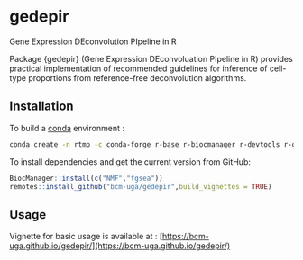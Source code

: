 # gedepir
Gene Expression DEconvolution PIpeline in R

Package {gedepir} (Gene Expression DEconvoluation PIpeline in R) provides practical implementation of recommended guidelines for inference of cell-type proportions from reference-free deconvolution algorithms. 

## Installation
To build a [conda](`) environment :
```bash
conda create -n rtmp -c conda-forge r-base r-biocmanager r-devtools r-ggplot2 r-rmarkdown r-dplyr r-cluster r-data.table r-fastica r-clue r-pheatmap 

```
To install dependencies and get the current version from GitHub:

```R
BiocManager::install(c("NMF","fgsea"))
remotes::install_github("bcm-uga/gedepir",build_vignettes = TRUE)
```

## Usage
Vignette for basic usage is available at : [https://bcm-uga.github.io/gedepir/](https://bcm-uga.github.io/gedepir/)
